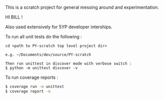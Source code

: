 This is a scratch project for general messing around and experimentation.

HI BILL !

Also used extensively for 5YP developer interships.

To run all unit tests do the following :

```
cd <path to PY-scratch top level project dir> 

e.g. ~/Documents/dev/source/PY-scratch

Then run unittest in discover mode with verbose switch :
$ python -m unittest discover -v
```

To run coverage reports :

```bash
$ coverage run -m unittest 
$ coverage report -m
```
